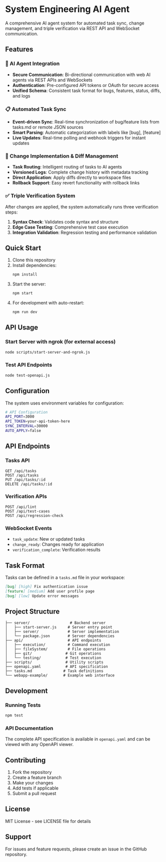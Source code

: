 # System Engineering AI Agent

A comprehensive AI agent system for automated task sync, change management, and triple verification via REST API and WebSocket communication.

## Features

### 🤖 AI Agent Integration
- **Secure Communication**: Bi-directional communication with web AI agents via REST APIs and WebSockets
- **Authentication**: Pre-configured API tokens or OAuth for secure access
- **Unified Schema**: Consistent task format for bugs, features, status, diffs, and logs

### 📋 Automated Task Sync
- **Event-driven Sync**: Real-time synchronization of bug/feature lists from tasks.md or remote JSON sources
- **Smart Parsing**: Automatic categorization with labels like [bug], [feature]
- **Live Updates**: Real-time polling and webhook triggers for instant updates

### 🔄 Change Implementation & Diff Management
- **Task Routing**: Intelligent routing of tasks to AI agents
- **Versioned Logs**: Complete change history with metadata tracking
- **Direct Application**: Apply diffs directly to workspace files
- **Rollback Support**: Easy revert functionality with rollback links

### ✅ Triple Verification System
After changes are applied, the system automatically runs three verification steps:

1. **Syntax Check**: Validates code syntax and structure
2. **Edge Case Testing**: Comprehensive test case execution
3. **Integration Validation**: Regression testing and performance validation

## Quick Start

1. Clone this repository
2. Install dependencies:
   ```bash
   npm install
   ```
3. Start the server:
   ```bash
   npm start
   ```
4. For development with auto-restart:
   ```bash
   npm run dev
   ```

## API Usage

### Start Server with ngrok (for external access)
```bash
node scripts/start-server-and-ngrok.js
```

### Test API Endpoints
```bash
node test-openapi.js
```

## Configuration

The system uses environment variables for configuration:

```bash
# API Configuration
API_PORT=3000
API_TOKEN=your-api-token-here
SYNC_INTERVAL=30000
AUTO_APPLY=false
```

## API Endpoints

### Tasks API
```
GET /api/tasks
POST /api/tasks
PUT /api/tasks/:id
DELETE /api/tasks/:id
```

### Verification APIs
```
POST /api/lint
POST /api/test-cases
POST /api/regression-check
```

### WebSocket Events
- `task_update`: New or updated tasks
- `change_ready`: Changes ready for application
- `verification_complete`: Verification results

## Task Format

Tasks can be defined in a `tasks.md` file in your workspace:

```markdown
[bug] [high] Fix authentication issue
[feature] [medium] Add user profile page
[bug] [low] Update error messages
```

## Project Structure

```
├── server/                  # Backend server
│   ├── start-server.js     # Server entry point
│   ├── server/             # Server implementation
│   └── package.json        # Server dependencies
├── api/                    # API endpoints
│   ├── execution/          # Command execution
│   ├── fileSystem/         # File operations
│   ├── git/               # Git operations
│   └── testing/           # Test execution
├── scripts/               # Utility scripts
├── openapi.yaml           # API specification
├── tasks.md              # Task definitions
└── webapp-example/       # Example web interface
```

## Development

### Running Tests
```bash
npm test
```

### API Documentation
The complete API specification is available in `openapi.yaml` and can be viewed with any OpenAPI viewer.

## Contributing

1. Fork the repository
2. Create a feature branch
3. Make your changes
4. Add tests if applicable
5. Submit a pull request

## License

MIT License - see LICENSE file for details

## Support

For issues and feature requests, please create an issue in the GitHub repository. 